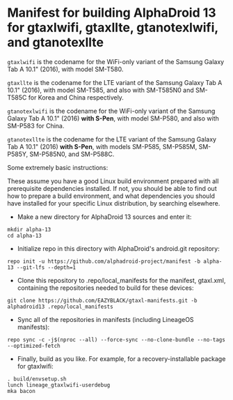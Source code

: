 # Manifest for building AlphaDroid 13 for gtaxlwifi, gtaxllte, gtanotexlwifi, and gtanotexllte

`gtaxlwifi` is the codename for the WiFi-only variant of the Samsung Galaxy Tab A 10.1" (2016), with model SM-T580.

`gtaxllte` is the codename for the LTE variant of the Samsung Galaxy Tab A 10.1" (2016), with model SM-T585, and also with SM-T585N0 and SM-T585C for Korea and China respectively.

`gtanotexlwifi` is the codename for the WiFi-only variant of the Samsung Galaxy Tab A 10.1" (2016) **with S-Pen**, with model SM-P580, and also with SM-P583 for China.

`gtanotexllte` is the codename for the LTE variant of the Samsung Galaxy Tab A 10.1" (2016) **with S-Pen**, with models SM-P585, SM-P585M, SM-P585Y, SM-P585N0, and SM-P588C.

Some extremely basic instructions:

These assume you have a good Linux build environment prepared with all prerequisite dependencies installed. If not, you should be able to find out how to prepare a build environment, and what dependencies you should have installed for your specific Linux distribution, by searching elsewhere.

- Make a new directory for AlphaDroid 13 sources and enter it:
```
mkdir alpha-13
cd alpha-13
```

- Initialize repo in this directory with AlphaDroid's android.git repository:
```
repo init -u https://github.com/alphadroid-project/manifest -b alpha-13 --git-lfs --depth=1
```

- Clone this repository to .repo/local_manifests for the manifest, gtaxl.xml, containing the repositories needed to build for these devices:
```
git clone https://github.com/EAZYBLACK/gtaxl-manifests.git -b alphadroid13 .repo/local_manifests
```

- Sync all of the repositories in manifests (including LineageOS manifests):
```
repo sync -c -j$(nproc --all) --force-sync --no-clone-bundle --no-tags --optimized-fetch
```

- Finally, build as you like. For example, for a recovery-installable package for gtaxlwifi:
```
. build/envsetup.sh
lunch lineage_gtaxlwifi-userdebug
mka bacon
```
